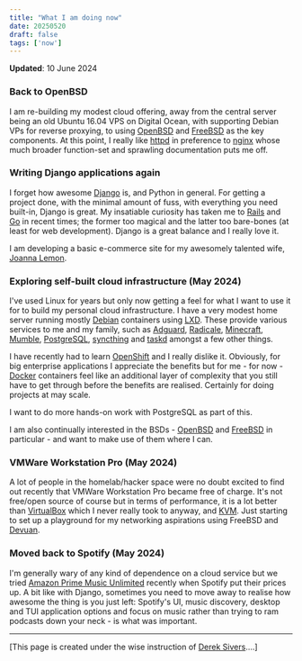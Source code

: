 ```yaml
---
title: "What I am doing now"
date: 20250520
draft: false
tags: ['now']
---
```


**Updated**: 10 June 2024

### Back to OpenBSD

I am re-building my modest cloud offering, away from the central server being an old Ubuntu 16.04 VPS on Digital Ocean, with supporting Debian VPs for reverse proxying, to using [OpenBSD](https://www.openbsd.org) and [FreeBSD](https://www.freebsd.org) as the key components. At this point, I really like [httpd](https://man.openbsd.org/httpd) in preference to [nginx](https://nginx.org/en/) whose much broader function-set and sprawling documentation puts me off.

### Writing Django applications again

I forget how awesome [Django](https://www.djangoproject.com/) is, and Python in general.
For getting a project done, with the minimal amount of fuss, with everything you need built-in, Django is great.
My insatiable curiosity has taken me to [Rails](https://rubyonrails.org/) and [Go](https://go.dev) in recent times; the former too magical and the latter too bare-bones (at least for web development).
Django is a great balance and I really love it.

I am developing a basic e-commerce site for my awesomely talented wife, [Joanna Lemon](https://joannalemon.com).

### Exploring self-built cloud infrastructure (May 2024)

I've used Linux for years but only now getting a feel for what I want to use it for to build my personal cloud infrastructure.
I have a very modest home server running mostly [Debian](https://www.debian.org/) containers using [LXD](https://documentation.ubuntu.com/lxd/en/latest/).
These provide various services to me and my family, such as [Adguard](https://adguard.com/en/welcome.html), [Radicale](https://radicale.org/v3.html), [Minecraft](https://www.minecraft.net/en-us), [Mumble](https://www.mumble.info/), [PostgreSQL](https://www.postgresql.org/), [syncthing](https://syncthing.net/) and [taskd](https://taskwarrior.org/docs/taskserver/why/) amongst a few other things.

I have recently had to learn [OpenShift](https://www.redhat.com/en/technologies/cloud-computing/openshift) and I really dislike it.
Obviously, for big enterprise applications I appreciate the benefits but for me - for now - [Docker](https://www.docker.com/) containers feel like an additional layer of complexity that you still have to get through before the benefits are realised.
Certainly for doing projects at may scale.

I want to do more hands-on work with PostgreSQL as part of this.

I am also continually interested in the BSDs - [OpenBSD](https://www.openbsd.org/) and [FreeBSD](https://www.freebsd.org/) in particular - and want to make use of them where I can.

### VMWare Workstation Pro (May 2024)

A lot of people in the homelab/hacker space were no doubt excited to find out recently that VMWare Workstation Pro became free of charge.
It's not free/open source of course but in terms of performance, it is a lot better than [VirtualBox](https://www.virtualbox.org/) which I never really took to anyway, and [KVM](https://www.linux-kvm.org/page/Main_Page).
Just starting to set up a playground for my networking aspirations using FreeBSD and [Devuan](https://www.devuan.org/).

### Moved back to Spotify (May 2024)

I'm generally wary of any kind of dependence on a cloud service but we tried [Amazon Prime Music Unlimited](https://www.amazon.co.uk/music/unlimited) recently when Spotify put their prices up.
A bit like with Django, sometimes you need to move away to realise how awesome the thing is you just left: Spotify's UI, music discovery, desktop and TUI application options and focus on music rather than trying to ram podcasts down your neck - is what was important.

--- 

[This page is created under the wise instruction of [Derek Sivers](https://nownownow.com/about)....]
